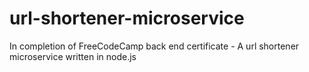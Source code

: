 # url-shortener-microservice
In completion of FreeCodeCamp back end certificate - A url shortener microservice written in node.js
